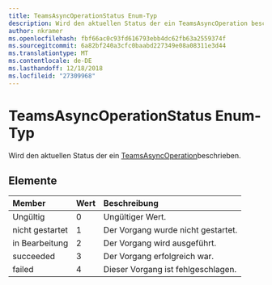 ```yaml
---
title: TeamsAsyncOperationStatus Enum-Typ
description: Wird den aktuellen Status der ein TeamsAsyncOperation beschrieben.
author: nkramer
ms.openlocfilehash: fbf66ac0c93fd616793ebb4dc62fb63a2559374f
ms.sourcegitcommit: 6a82bf240a3cfc0baabd227349e08a08311e3d44
ms.translationtype: MT
ms.contentlocale: de-DE
ms.lasthandoff: 12/18/2018
ms.locfileid: "27309968"
---
```

# <a name="teamsasyncoperationstatus-enum-type"></a>TeamsAsyncOperationStatus Enum-Typ



Wird den aktuellen Status der ein [TeamsAsyncOperation](teamsasyncoperation.md)beschrieben.

## <a name="members"></a>Elemente

| Member | Wert| Beschreibung |
|:---------------|:--------|:----------|
|Ungültig|0|Ungültiger Wert.|
|nicht gestartet|1|Der Vorgang wurde nicht gestartet.|
|in Bearbeitung|2|Der Vorgang wird ausgeführt.|
|succeeded|3|Der Vorgang erfolgreich war.|
|failed|4|Dieser Vorgang ist fehlgeschlagen.|